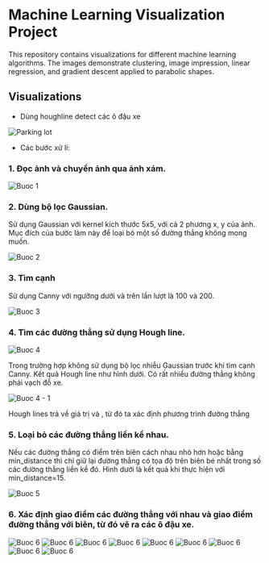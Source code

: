 # Machine Learning Visualization Project

This repository contains visualizations for different machine learning algorithms. The images demonstrate clustering, image impression, linear regression, and gradient descent applied to parabolic shapes.

## Visualizations

- Dùng houghline detect các ô đậu xe

![Parking lot](assets/parking.jpg)

- Các bước xử lí: 

### 1. Đọc ảnh và chuyển ảnh qua ảnh xám. 
![Buoc 1](assets/B1.png)

### 2. Dùng bộ lọc Gaussian.
Sử dụng Gaussian với kernel kích thước 5x5,  với cả 2 phương x, y của ảnh. Mục đích của bước làm này để loại bỏ một số đường thẳng không mong muốn. 

![Buoc 2](assets/B2.png)

### 3. Tìm cạnh
Sử dụng Canny với ngưỡng dưới và trên lần lượt là 100 và 200. 

![Buoc 3](assets/B3.png)

### 4. Tìm các đường thẳng sử dụng Hough line. 

![Buoc 4](assets/B4.png)

Trong trường hợp không sử dụng bộ lọc nhiễu Gaussian trước khi tìm cạnh Canny. Kết quả Hough line như hình dưới. Có rất nhiều đường thẳng không phải vạch đỗ xe.

![Buoc 4 - 1](assets/B4-1.png)

Hough lines trả về giá trị  và , từ đó ta xác định phương trình đường thẳng

### 5. Loại bỏ các đường thẳng liền kề nhau. 
Nếu các đường thẳng có điểm trên biên cách nhau nhỏ hơn hoặc bằng min_distance thì chỉ giữ lại đường thẳng có tọa độ trên biên bé nhất trong số các đường thẳng liền kề đó. Hình dưới là kết quả khi thực hiện với min_distance=15.

![Buoc 5](assets/B5.png)

### 6. Xác định giao điểm các đường thẳng với nhau và giao điểm đường thẳng với biên, từ đó vẽ ra các ô đậu xe. 

![Buoc 6](assets/B6.png)
![Buoc 6](assets/B6-1.png)
![Buoc 6](assets/B6-2.png)
![Buoc 6](assets/B6-3.png)
![Buoc 6](assets/B6-4.png)
![Buoc 6](assets/B6-5.png)
![Buoc 6](assets/B6-6.png)
![Buoc 6](assets/B6-7.png)
![Buoc 6](assets/B6-8.png)

